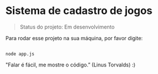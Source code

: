 <h1>Sistema de cadastro de jogos</h1>

> Status do projeto: Em desenvolvimento

Para rodar esse projeto na sua máquina, por favor digite:

```

node app.js
```

"Falar é fácil, me mostre o código.” (Linus Torvalds) 
:)

